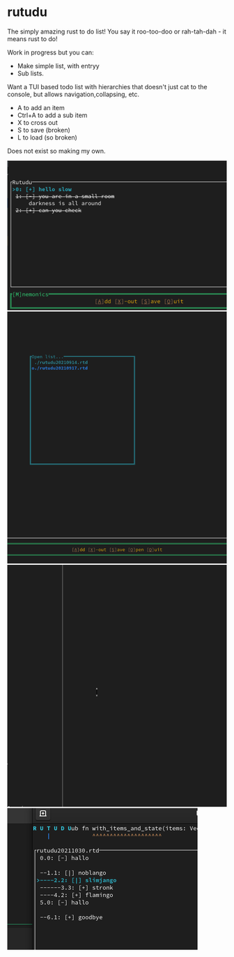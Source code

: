 # rutudu
The simply amazing rust to do list! You say it roo-too-doo or rah-tah-dah - it means rust to do!

Work in progress but you can:

* Make simple list, with entryy
* Sub lists.

Want a TUI based todo list with hierarchies that doesn't just cat to the console,
but allows navigation,collapsing, etc.

* A to add an item
* Ctrl+A to add a sub item
* X to cross out
* S to save (broken)
* L to load (so broken)

Does not exist so making my own.


<img src="./example_pic.png" alt="Looks like this" >
<img src="./open_file.png" alt="Opening files" >
<img src="./rutud_1.gif" alt="The cursor works...in the forward direction" width="1046" height="555">
<img src="./hierarchies.png" />
